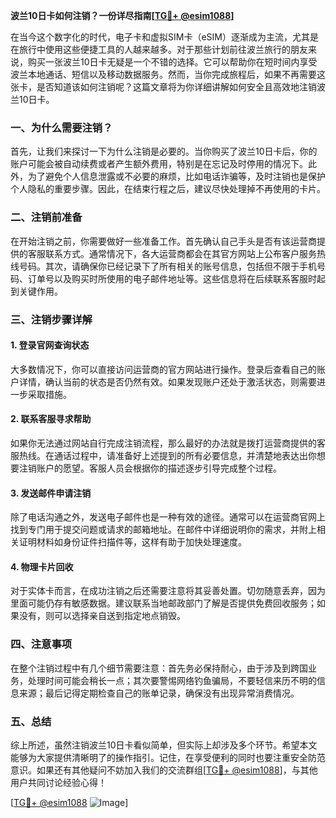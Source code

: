 **波兰10日卡如何注销？一份详尽指南[[TG💪+ @esim1088](https://t.me/s/esim1088)]**

在当今这个数字化的时代，电子卡和虚拟SIM卡（eSIM）逐渐成为主流，尤其是在旅行中使用这些便捷工具的人越来越多。对于那些计划前往波兰旅行的朋友来说，购买一张波兰10日卡无疑是一个不错的选择。它可以帮助你在短时间内享受波兰本地通话、短信以及移动数据服务。然而，当你完成旅程后，如果不再需要这张卡，是否知道该如何注销呢？这篇文章将为你详细讲解如何安全且高效地注销波兰10日卡。

### 一、为什么需要注销？

首先，让我们来探讨一下为什么注销是必要的。当你购买了波兰10日卡后，你的账户可能会被自动续费或者产生额外费用，特别是在忘记及时停用的情况下。此外，为了避免个人信息泄露或不必要的麻烦，比如电话诈骗等，及时注销也是保护个人隐私的重要步骤。因此，在结束行程之后，建议尽快处理掉不再使用的卡片。

### 二、注销前准备

在开始注销之前，你需要做好一些准备工作。首先确认自己手头是否有该运营商提供的客服联系方式。通常情况下，各大运营商都会在其官方网站上公布客户服务热线号码。其次，请确保你已经记录下了所有相关的账号信息，包括但不限于手机号码、订单号以及购买时所使用的电子邮件地址等。这些信息将在后续联系客服时起到关键作用。

### 三、注销步骤详解

#### 1. 登录官网查询状态

大多数情况下，你可以直接访问运营商的官方网站进行操作。登录后查看自己的账户详情，确认当前的状态是否仍然有效。如果发现账户还处于激活状态，则需要进一步采取措施。

#### 2. 联系客服寻求帮助

如果你无法通过网站自行完成注销流程，那么最好的办法就是拨打运营商提供的客服热线。在通话过程中，请准备好上述提到的所有必要信息，并清楚地表达出你想要注销账户的愿望。客服人员会根据你的描述逐步引导完成整个过程。

#### 3. 发送邮件申请注销

除了电话沟通之外，发送电子邮件也是一种有效的途径。通常可以在运营商官网上找到专门用于提交问题或请求的邮箱地址。在邮件中详细说明你的需求，并附上相关证明材料如身份证件扫描件等，这样有助于加快处理速度。

#### 4. 物理卡片回收

对于实体卡而言，在成功注销之后还需要注意将其妥善处置。切勿随意丢弃，因为里面可能仍存有敏感数据。建议联系当地邮政部门了解是否提供免费回收服务；如果没有，则可以选择亲自送到指定地点销毁。

### 四、注意事项

在整个注销过程中有几个细节需要注意：首先务必保持耐心，由于涉及到跨国业务，处理时间可能会稍长一点；其次要警惕网络钓鱼骗局，不要轻信来历不明的信息来源；最后记得定期检查自己的账单记录，确保没有出现异常消费情况。

### 五、总结

综上所述，虽然注销波兰10日卡看似简单，但实际上却涉及多个环节。希望本文能够为大家提供清晰明了的操作指引。记住，在享受便利的同时也要注重安全防范意识。如果还有其他疑问不妨加入我们的交流群组[[TG💪+ @esim1088](https://t.me/s/esim1088)]，与其他用户共同讨论经验心得！

[[TG💪+ @esim1088](https://t.me/s/esim1088) ![Image](https://i.postimg.cc/4NQfJmqS/Snipaste-2025-05-13-00-14-12.png)]